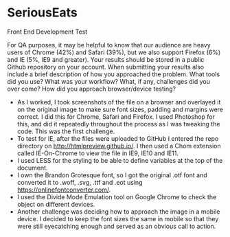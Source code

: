 # SeriousEats
Front End Development Test

For QA purposes, it may be helpful to know that our audience are heavy users of Chrome (42%) and Safari (39%), but we also support Firefox (6%) and IE (5%, IE9 and greater).  Your results should be stored in a public Github repository on your account.  When submitting your results also include a brief description of how you approached the problem.  What tools did you use?  What was your workflow?  What, if any, challenges did you over come?  How did you approach browser/device testing?

- As I worked, I took screenshots of the file on a browser and overlayed it on the original image to make sure font sizes, padding and margins were correct. I did this for Chrome, Safari and Firefox. I used Photoshop for this, and did it repeatedly throughout the process as I was tweaking the code. This was the first challenge.
- To test for IE, after the files were uploaded to GitHub I entered the repo directory on http://htmlpreview.github.io/. I then used a Chom extension called IE-On-Chrome to view the file in IE9, IE10 and IE11.
- I used LESS for the styling to be able to define variables at the top of the document.
- I own the Brandon Grotesque font, so I got the original .otf font and converted it to .woff, .svg, .ttf and .eot using https://onlinefontconverter.com/.
- I used the Divide Mode Emulation tool on Google Chrome to check the object on different devices.
- Another challenge was deciding how to approach the image in a mobile device. I decided to keep the font sizes the same in mobile so that they were still eyecatching enough and served as an obvious call to action. 
